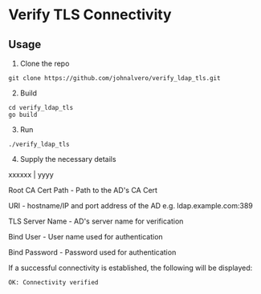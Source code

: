 # Verify TLS Connectivity

## Usage

1. Clone the repo
```
git clone https://github.com/johnalvero/verify_ldap_tls.git
```
2. Build
```
cd verify_ldap_tls
go build
```
3. Run
```
./verify_ldap_tls
```
4. Supply the necessary details

xxxxxx | yyyy

Root CA Cert Path - Path to the AD's CA Cert

URI - hostname/IP and port address of the AD e.g. ldap.example.com:389

TLS Server Name - AD's server name for verification

Bind User - User name used for authentication

Bind Password - Password used for authentication

If a successful connectivity is established, the following will be displayed:
```
OK: Connectivity verified
```
